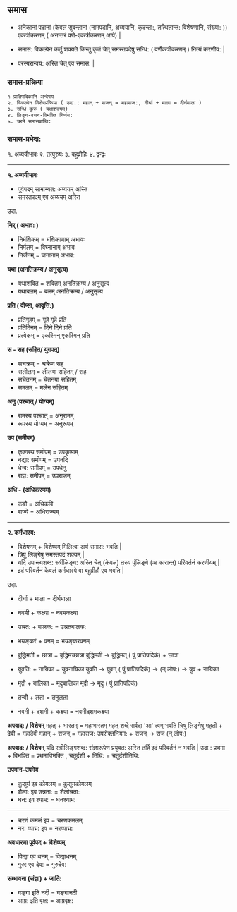 ## समास

- अनेकानां पदानां (केवल सुबन्तानां (नामपदानि, अव्ययानि, कृदन्ता:, तत्धितान्त: विशेषणानि, संख्या: )) एकत्रीकरणम् ( अनन्तरं वर्ण-एकत्रीकरणम् अपि) |

- समास: विकल्पेन कर्तुं शक्यते किन्तु कृतं चेत् समस्तपदेषु सन्धि: ( वर्णैकत्रीकरणम् ) नित्यं करणीय: |

- परस्परान्वय: अस्ति चेत् एव समास: |

### समास-प्रक्रिया

    १ प्रातिपदिकानि अन्वेषय
    २. विकल्पेन विशेषप्रक्रिया ( उदा.: महान् + राजन् = महाराज:, दीर्घा + माला = दीर्घमाला )
    ३. सन्धिं कुरु ( यथाशक्यम्)
    ४. लिङ्ग-वचन-विभक्ति निर्णय:
    ५. चरमे समासप्राप्ति:

### समास-प्रभेदा:

१. अव्ययीभावः
२. तत्पुरुषः
३. बहुव्रीहिः
४. द्वन्द्वः

<hr />

**१. अव्ययीभावः**

- पूर्वपदम् सामान्यत: अव्ययम् अस्ति
- समस्तपदम् एव अव्ययम् अस्ति

उदा.

**निर् ( अभाव: )**

- निर्मक्षिकम् = मक्षिकाणाम् अभावः
- निर्मलम् = विघ्नानाम् अभावः
- निर्जनम् = जनानाम् अभाव:

**यथा (अनतिक्रम्य / अनुसृत्य)**

- यथाशक्ति = शक्तिम् अनतिक्रम्य / अनुसृत्य
- यथाबलम् = बलम् अनतिक्रम्य / अनुसृत्य

**प्रति ( वीप्सा, आवृत्ति:)**

- प्रतिगृहम् = गृहे गृहे प्रति
- प्रतिदिनम् = दिने दिने प्रति
- प्रत्येकम् = एकस्मिन् एकस्मिन् प्रति

**स - सह (सहित/ युगपत्)**

- सचक्रम् = चक्रेण सह
- सलीलम् = लीलया सहितम् / सह
- सचेतनम् = चेतनया सहितम्
- समलम् = मलेन सहितम्

**अनु (पश्चात् / योग्यम्)**

- रामस्य पश्चात् = अनुरामम्
- रूपस्य योग्यम् = अनुरूपम्

**उप (समीपम्)**

- कृष्णस्य समीपम् = उपकृष्णम्
- नद्या: समीपम् = उपनदि
- धेन्व: समीपम् = उपधेनु
- राज्ञ: समीपम् = उपराजम्

**अधि - (अधिकरणम्)**

- कवौ = अधिकवि
- राज्ये = अधिराज्यम्

<hr />

**२. कर्मधारय:**

- विशेषणम् + विशेष्यम् मिलित्वा अयं समास: भवति |
- त्रिषु लिङ्गेषु समस्तपदं शक्यम् |
- यदि उपान्त्यशब्द: स्त्रीलिङ्ग: अस्ति चेत् (केवल) तस्य पुंलिङ्गे (अ कारान्त) परिवर्तनं करणीयम् |
- इदं परिवर्तनं केवलं कर्मधारये वा बहुव्रीहौ एव भवति |

उदा.

- दीर्घा + माला = दीर्घमाला
- नवमी + कक्ष्या = नवमकक्ष्या
- उन्नत: + बालक: = उन्नतबालक:
- भयङ्करं + वनम् = भयङ्करवनम्

- बुद्धिमती + छात्रा = बुद्धिमच्छात्रा बुद्धिमती -> बुद्धिमत् ( पुं प्रातिपदिकं) + छात्रा
- युवति: + नायिका = युवनायिका युवति -> युवन् ( पुं प्रातिपदिकं) -> (न् लोप:) -> युव + नायिका
- मृद्वी + बालिका = मृदुबालिका मृद्वी -> मृदु ( पुं प्रातिपदिकं)
- तन्वी + लता = तनुलता

- नवमी + दशमी + कक्ष्या = नवमीदशमकक्ष्या

**अपवाद: / विशेषम्**
महत् + भारतम् = महाभारतम् महत् शब्दे सर्वदा 'आ' त्वम् भवति त्रिषु लिङ्गेषु
महती + देवी = महादेवी
महान् + राजन् = महाराज: उपरोक्तनियम: + राजन् -> राज (न् लोप:)

**अपवाद: / विशेषम्**
यदि स्त्रीलिङ्गशब्द: संज्ञारूपेण प्रयुक्त: अस्ति तर्हि इदं परिवर्तनं न भवति |
उदा.: प्रथमा + विभक्ति = प्रथमाविभक्ति , चतुर्दशी + तिथि: = चतुर्दशीतिथि:

**उपमान-उपमेय**

- कुसुमं इव कोमलम् = कुसुमकोमलम्
- शैला: इव उन्नता: = शैलोन्नता:
- घन: इव श्याम: = घनश्याम:

<hr />

- चरणं कमलं इव = चरणकमलम्
- नर: व्याघ्र: इव = नरव्याघ्र:

**अवधारणा पूर्वपद + विशेष्यम्**

- विद्या एव धनम् = विद्याधनम्
- गुरु: एव देव: = गुरुदेव:

**सम्भावना (संज्ञा) + जाति:**

- गङ्गा इति नदी = गङ्गानदी
- आम्र: इति वृक्ष: = आम्रवृक्ष:
